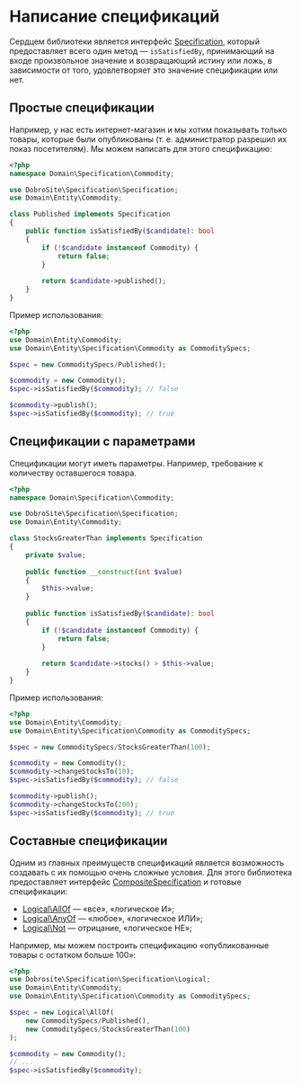 # Написание спецификаций

Сердцем библиотеки является интерфейс [Specification](../../src/Specification.php), который
предоставляет всего один метод — `isSatisfiedBy`, принимающий на входе произвольное значение и
возвращающий истину или ложь, в зависимости от того, удовлетворяет это значение спецификации или
нет.

## Простые спецификации

Например, у нас есть интернет-магазин и мы хотим показывать только товары, которые были опубликованы
(т. е. администратор разрешил их показ посетителям). Мы можем написать для этого спецификацию:

```php
<?php
namespace Domain\Specification\Commodity;

use DobroSite\Specification\Specification;
use Domain\Entity\Commodity;

class Published implements Specification
{
    public function isSatisfiedBy($candidate): bool
    {
        if (!$candidate instanceof Commodity) {
            return false;
        }
        
        return $candidate->published();
    }
}
```

Пример использования:

```php
<?php
use Domain\Entity\Commodity;
use Domain\Entity\Specification\Commodity as CommoditySpecs;

$spec = new CommoditySpecs/Published();

$commodity = new Commodity();
$spec->isSatisfiedBy($commodity); // false 

$commodity->publish();
$spec->isSatisfiedBy($commodity); // true 
```

## Спецификации с параметрами

Спецификации могут иметь параметры. Например, требование к количеству оставшегося товара.

```php
<?php
namespace Domain\Specification\Commodity;

use DobroSite\Specification\Specification;
use Domain\Entity\Commodity;

class StocksGreaterThan implements Specification
{
    private $value;
    
    public function __construct(int $value)
    {
        $this->value;
    }
    
    public function isSatisfiedBy($candidate): bool
    {
        if (!$candidate instanceof Commodity) {
            return false;
        }
        
        return $candidate->stocks() > $this->value;
    }
}
```

Пример использования:

```php
<?php
use Domain\Entity\Commodity;
use Domain\Entity\Specification\Commodity as CommoditySpecs;

$spec = new CommoditySpecs/StocksGreaterThan(100);

$commodity = new Commodity();
$commodity->changeStocksTo(10);
$spec->isSatisfiedBy($commodity); // false 

$commodity->publish();
$commodity->changeStocksTo(200);
$spec->isSatisfiedBy($commodity); // true 
```

## Составные спецификации

Одним из главных преимуществ спецификаций является возможность создавать с их помощью очень сложные
условия. Для этого библиотека предоставляет интерфейс
[CompositeSpecification](../../src/CompositeSpecification.php) и готовые спецификации:

- [Logical\AllOf](../../src/Logical/AllOf.php) — «все», «логическое И»;
- [Logical\AnyOf](../../src/Logical/AnyOf.php) — «любое», «логическое ИЛИ»;
- [Logical\Not](../../src/Logical/Not.php) — отрицание, «логическое НЕ»; 

Например, мы можем построить спецификацию «опубликованные товары с остатком больше 100»:

```php
<?php
use Dobrosite\Specification\Specification\Logical;
use Domain\Entity\Commodity;
use Domain\Entity\Specification\Commodity as CommoditySpecs;

$spec = new Logical\AllOf(
    new CommoditySpecs/Published(),
    new CommoditySpecs/StocksGreaterThan(100)
);

$commodity = new Commodity();
// ...
$spec->isSatisfiedBy($commodity); 
```
